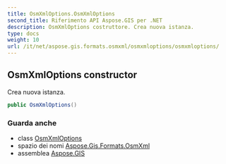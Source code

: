 ```yaml
---
title: OsmXmlOptions.OsmXmlOptions
second_title: Riferimento API Aspose.GIS per .NET
description: OsmXmlOptions costruttore. Crea nuova istanza.
type: docs
weight: 10
url: /it/net/aspose.gis.formats.osmxml/osmxmloptions/osmxmloptions/
---
```

## OsmXmlOptions constructor

Crea nuova istanza.

```csharp
public OsmXmlOptions()
```

### Guarda anche

* class [OsmXmlOptions](../)
* spazio dei nomi [Aspose.Gis.Formats.OsmXml](../../osmxmloptions/)
* assemblea [Aspose.GIS](../../../)


